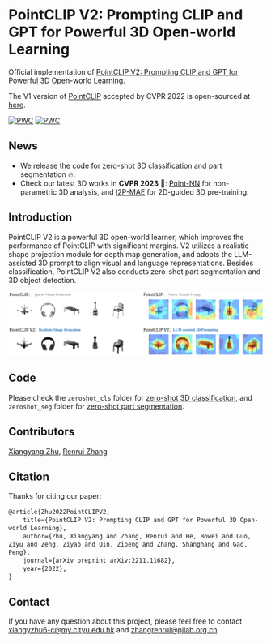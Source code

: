 # PointCLIP V2: Prompting CLIP and GPT for Powerful 3D Open-world Learning

Official implementation of [PointCLIP V2: Prompting CLIP and GPT for Powerful 3D Open-world Learning](https://arxiv.org/abs/2211.11682).

The V1 version of [PointCLIP](https://openaccess.thecvf.com/content/CVPR2022/papers/Zhang_PointCLIP_Point_Cloud_Understanding_by_CLIP_CVPR_2022_paper.pdf) accepted by CVPR 2022 is open-sourced at [here](https://github.com/ZrrSkywalker/PointCLIP).

[![PWC](https://img.shields.io/endpoint.svg?url=https://paperswithcode.com/badge/pointclip-v2-adapting-clip-for-powerful-3d/zero-shot-transfer-3d-point-cloud-2)](https://paperswithcode.com/sota/zero-shot-transfer-3d-point-cloud-2?p=pointclip-v2-adapting-clip-for-powerful-3d)
[![PWC](https://img.shields.io/endpoint.svg?url=https://paperswithcode.com/badge/pointclip-v2-adapting-clip-for-powerful-3d/training-free-3d-point-cloud-classification-1)](https://paperswithcode.com/sota/training-free-3d-point-cloud-classification-1?p=pointclip-v2-adapting-clip-for-powerful-3d)

## News
* We release the code for zero-shot 3D classification and part segmentation 🔥.
* Check our latest 3D works in **CVPR 2023** 🚀: [Point-NN](https://github.com/ZrrSkywalker/Point-NN) for non-parametric 3D analysis, and [I2P-MAE](https://github.com/ZrrSkywalker/I2P-MAE) for 2D-guided 3D pre-training.

## Introduction
PointCLIP V2 is a powerful 3D open-world learner, which improves the performance of PointCLIP with significant margins. V2 utilizes a realistic shape projection module for depth map generation, and adopts the LLM-assisted 3D prompt to align visual and language representations. Besides classification, PointCLIP V2 also conducts zero-shot part segmentation and 3D object detection.


<!-- Examples of the synthesized depth map and attention map: -->
![Depth and Attention Map](figs/depth_attention_map.png)


<!-- The whole framework of PointCLIP V2: -->
<!-- ![Whole Framework](figs/whole_framework.png) -->


## Code

Please check the `zeroshot_cls` folder for [zero-shot 3D classification](https://github.com/yangyangyang127/PointCLIP_V2/tree/main/zeroshot_cls), and `zeroshot_seg` folder for [zero-shot part segmentation](https://github.com/yangyangyang127/PointCLIP_V2/tree/main/zeroshot_seg).

## Contributors
[Xiangyang Zhu](https://github.com/yangyangyang127), [Renrui Zhang](https://github.com/ZrrSkywalker)


## Citation
Thanks for citing our paper:

```
@article{Zhu2022PointCLIPV2,
    title={PointCLIP V2: Prompting CLIP and GPT for Powerful 3D Open-world Learning},
    author={Zhu, Xiangyang and Zhang, Renrui and He, Bowei and Guo, Ziyu and Zeng, Ziyao and Qin, Zipeng and Zhang, Shanghang and Gao, Peng},
    journal={arXiv preprint arXiv:2211.11682},
    year={2022},
}
```

## Contact
If you have any question about this project, please feel free to contact xiangyzhu6-c@my.cityu.edu.hk and zhangrenrui@pjlab.org.cn.

